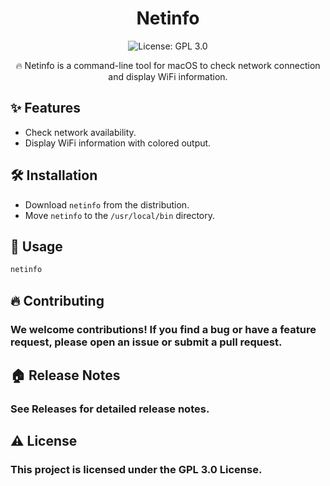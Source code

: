 # <h1 align="center">Netinfo</h1>

<p align="center">
  <img src="https://img.shields.io/badge/license-GPL%203.0-blue.svg" alt="License: GPL 3.0">
</p>

<p align="center">🔥 Netinfo is a command-line tool for macOS to check network connection and display WiFi information.</p>

## ✨ Features
- Check network availability.
- Display WiFi information with colored output.

## 🛠️ Installation
- Download `netinfo` from the distribution.
- Move `netinfo` to the `/usr/local/bin` directory.

## 🔮 Usage
```bash
netinfo
```

## 🔥 Contributing
### We welcome contributions! If you find a bug or have a feature request, please open an issue or submit a pull request.

## 🏠 Release Notes
### See Releases for detailed release notes.

## ⚠️ License
### This project is licensed under the GPL 3.0 License.

